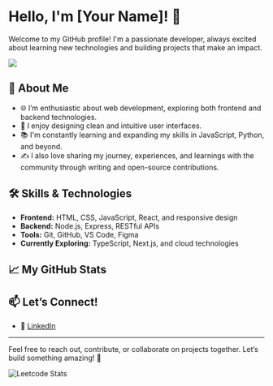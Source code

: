 # Hello, I'm [Your Name]! 👋
Welcome to my GitHub profile! I'm a passionate developer, always excited about learning new technologies and building projects that make an impact.

![](https://user-images.githubusercontent.com/74038190/212748830-4c709398-a386-4761-84d7-9e10b98fbe6e.gif)

## 🌱 About Me
- 🌐 I’m enthusiastic about web development, exploring both frontend and backend technologies.
- 🎨 I enjoy designing clean and intuitive user interfaces.
- 📚 I'm constantly learning and expanding my skills in JavaScript, Python, and beyond.
- ✍️ I also love sharing my journey, experiences, and learnings with the community through writing and open-source contributions.

## 🛠 Skills & Technologies
- **Frontend:** HTML, CSS, JavaScript, React, and responsive design
- **Backend:** Node.js, Express, RESTful APIs
- **Tools:** Git, GitHub, VS Code, Figma
- **Currently Exploring:** TypeScript, Next.js, and cloud technologies

## 📈 My GitHub Stats
<!--![GitHub Stats](https://github-readme-stats.vercel.app/api?username=yarif-khan&show_icons=true&theme=tokyonight)-->

## 📫 Let’s Connect!
- 💼 [LinkedIn](https://linkedin.com/in/yarif-uddin-khan)
<!-- - 🌐 [Personal Website](https://yourwebsite.com) (optional)-->

---

Feel free to reach out, contribute, or collaborate on projects together. Let’s build something amazing! 🚀


<!--
**Yarif-khan/Yarif-khan** is a ✨ _special_ ✨ repository because its `README.md` (this file) appears on your GitHub profile.

Here are some ideas to get you started:

-🔭 I’m currently working on ...
- 🌱 I’m currently learning ...
- 👯 I’m looking to collaborate on ...
- 🤔 I’m looking for help with ...
- 💬 Ask me about ...
- 📫 How to reach me: ...
- 😄 Pronouns: ...
- ⚡ Fun fact: ...
-->
![Leetcode Stats](https://leetcard.jacoblin.cool/Yarif_Khan)
